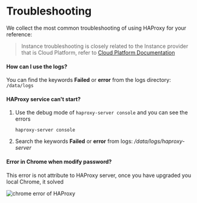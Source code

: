# Troubleshooting

We collect the most common troubleshooting of using HAProxy for your reference:

> Instance troubleshooting is closely related to the Instance provider that is Cloud Platform, refer to [Cloud Platform Documentation](https://support.websoft9.com/docs/faq/tech-instance.html)

#### How can I use the logs?

You can find the keywords **Failed** or **error** from the logs directory: `/data/logs`

#### HAProxy service can't start?

1. Use the debug mode of `haproxy-server console` and you can see the errors
   ```
   haproxy-server console
   ```
2. Search the keywords **Failed** or **error** from logs: */data/logs/haproxy-server*

#### Error in Chrome when modify password?

This error is not attribute to HAProxy server, once you have upgraded you local Chrome, it solved

![chrome error of HAProxy](https://libs.websoft9.com/Websoft9/DocsPicture/zh/haproxy/haproxy-chromeerror-websoft9.png)
